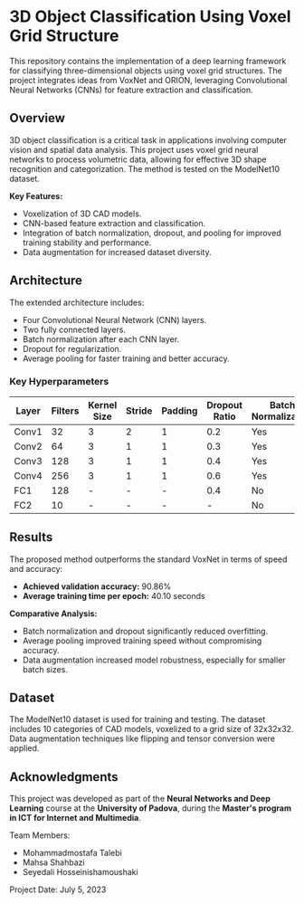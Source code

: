 # 3D Object Classification Using Voxel Grid Structure

This repository contains the implementation of a deep learning framework for classifying three-dimensional objects using voxel grid structures. The project integrates ideas from VoxNet and ORION, leveraging Convolutional Neural Networks (CNNs) for feature extraction and classification.

## Overview

3D object classification is a critical task in applications involving computer vision and spatial data analysis. This project uses voxel grid neural networks to process volumetric data, allowing for effective 3D shape recognition and categorization. The method is tested on the ModelNet10 dataset.

**Key Features:**
- Voxelization of 3D CAD models.
- CNN-based feature extraction and classification.
- Integration of batch normalization, dropout, and pooling for improved training stability and performance.
- Data augmentation for increased dataset diversity.

## Architecture

The extended architecture includes:
- Four Convolutional Neural Network (CNN) layers.
- Two fully connected layers.
- Batch normalization after each CNN layer.
- Dropout for regularization.
- Average pooling for faster training and better accuracy.

### Key Hyperparameters
| Layer  | Filters | Kernel Size | Stride | Padding | Dropout Ratio | Batch Normalization |
|--------|---------|-------------|--------|---------|---------------|---------------------|
| Conv1  | 32      | 3           | 2      | 1       | 0.2           | Yes                 |
| Conv2  | 64      | 3           | 1      | 1       | 0.3           | Yes                 |
| Conv3  | 128     | 3           | 1      | 1       | 0.4           | Yes                 |
| Conv4  | 256     | 3           | 1      | 1       | 0.6           | Yes                 |
| FC1    | 128     | -           | -      | -       | 0.4           | No                  |
| FC2    | 10      | -           | -      | -       | -             | No                  |

## Results

The proposed method outperforms the standard VoxNet in terms of speed and accuracy:
- **Achieved validation accuracy:** 90.86%
- **Average training time per epoch:** 40.10 seconds

**Comparative Analysis:**
- Batch normalization and dropout significantly reduced overfitting.
- Average pooling improved training speed without compromising accuracy.
- Data augmentation increased model robustness, especially for smaller batch sizes.

## Dataset

The ModelNet10 dataset is used for training and testing. The dataset includes 10 categories of CAD models, voxelized to a grid size of 32x32x32. Data augmentation techniques like flipping and tensor conversion were applied.

## Acknowledgments

This project was developed as part of the **Neural Networks and Deep Learning** course at the **University of Padova**, during the **Master's program in ICT for Internet and Multimedia**.

Team Members:
- Mohammadmostafa Talebi
- Mahsa Shahbazi
- Seyedali Hosseinishamoushaki

Project Date: July 5, 2023
